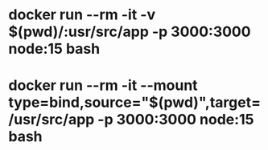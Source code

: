 # docker run --rm -it -v $(pwd)/:usr/src/app -p 3000:3000 node:15 bash

# docker run --rm -it --mount type=bind,source="$(pwd)",target=/usr/src/app -p 3000:3000 node:15 bash